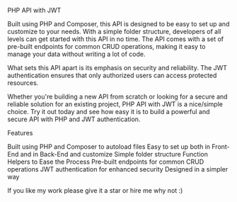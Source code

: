PHP API with JWT

Built using PHP and Composer, this API is designed to be easy to set up and customize to your needs. With a simple folder structure, developers of all levels can get started with this API in no time. The API comes with a set of pre-built endpoints for common CRUD operations, making it easy to manage your data without writing a lot of code.

What sets this API apart is its emphasis on security and reliability. The JWT authentication ensures that only authorized users can access protected resources.

Whether you're building a new API from scratch or looking for a secure and reliable solution for an existing project, PHP API with JWT is a nice/simple choice. Try it out today and see how easy it is to build a powerful and secure API with PHP and JWT authentication.

Features

Built using PHP and Composer to autoload files
Easy to set up both in Front-End and in Back-End and customize
Simple folder structure
Function Helpers to Ease the Process
Pre-built endpoints for common CRUD operations
JWT authentication for enhanced security
Designed in a simpler way

If you like my work please give it a star or hire me why not :)
